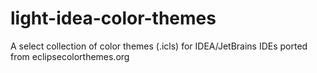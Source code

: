 # light-idea-color-themes
A select collection of color themes (.icls) for IDEA/JetBrains IDEs ported from eclipsecolorthemes.org

